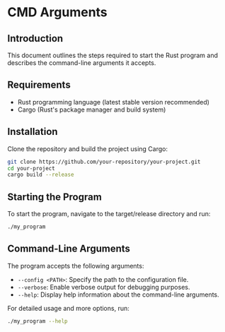 # CMD Arguments

## Introduction
This document outlines the steps required to start the Rust program and describes the command-line arguments it accepts.

## Requirements
- Rust programming language (latest stable version recommended)
- Cargo (Rust's package manager and build system)

## Installation
Clone the repository and build the project using Cargo:
```bash
git clone https://github.com/your-repository/your-project.git
cd your-project
cargo build --release
```

## Starting the Program
To start the program, navigate to the target/release directory and run:
```bash
./my_program
```

## Command-Line Arguments
The program accepts the following arguments:
- `--config <PATH>`: Specify the path to the configuration file.
- `--verbose`: Enable verbose output for debugging purposes.
- `--help`: Display help information about the command-line arguments.

For detailed usage and more options, run:
```bash
./my_program --help
```
